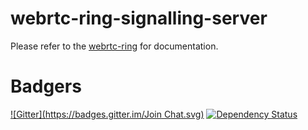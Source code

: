 webrtc-ring-signalling-server
==============================

Please refer to the [webrtc-ring](https://github.com/diasdavid/webrtc-ring) for documentation. 

# Badgers

[![Gitter](https://badges.gitter.im/Join Chat.svg)](https://gitter.im/diasdavid/webrtc-ring?utm_source=badge&utm_medium=badge&utm_campaign=pr-badge) 
[![Dependency Status](https://david-dm.org/diasdavid/webrtc-signalling-server.svg)](https://david-dm.org/diasdavid/webrtc-ring-signalling-server)